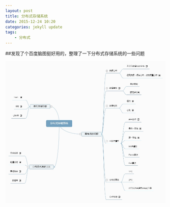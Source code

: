 ```yaml
---
layout: post
title: 分布式存储系统
date: 2015-12-24 10:20
categories: jekyll update
tags:
    - 分布式
---
```


##发现了个百度脑图挺好用的，整理了一下分布式存储系统的一些问题

![distributed](/image/dis.jpg)
